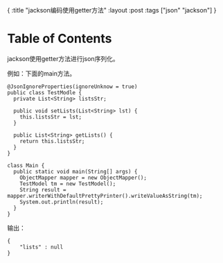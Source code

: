 {
:title "jackson编码使用getter方法"
:layout :post
:tags ["json" "jackson"]
}

# Table of Contents



jackson使用getter方法进行json序列化。

例如：下面的main方法。

    @JsonIgnoreProperties(ignoreUnknow = true)
    public class TestModle {
      private List<String> listsStr;
    
      public void setLists(List<String> lst) {
        this.listsStr = lst;
      }
    
      public List<String> getLists() {
        return this.listsStr;
      }
    }
    
    class Main {
      public static void main(String[] args) {
        ObjectMapper mapper = new ObjectMapper();
        TestModel tm = new TestModel();
        String result = mapper.writerWithDefaultPrettyPrinter().writeValueAsString(tm);
        System.out.println(result);
      }
    }

输出：

    {
        "lists" : null
    }

